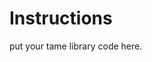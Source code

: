 <!--
SPDX-License-Idnetifier: CC0-1.0
SPDX-FileCopyrightText: 2024-2025 Helmholtz-Zentrum hereon GmbH
SPDX-FileContributor: Carsten Lemmen
-->

# Instructions

put your tame library code here.
